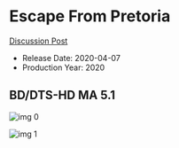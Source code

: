 # Escape From Pretoria

[Discussion Post](https://www.avsforum.com/threads/bass-eq-for-filtered-movies.2995212/post-59434890)

* Release Date: 2020-04-07
* Production Year: 2020

## BD/DTS-HD MA 5.1

![img 0](http://imgur.com/n7tFRvB.jpg)

![img 1](http://imgur.com/5bEs1rz.png)

